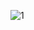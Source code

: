 ![1](https://user-images.githubusercontent.com/87185789/138600063-9c70e67d-36af-464b-af29-6c6380de6f47.PNG)
